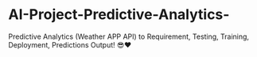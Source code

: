 # AI-Project-Predictive-Analytics-
Predictive Analytics (Weather APP API) to Requirement, Testing, Training, Deployment, Predictions Output! 😎❤
